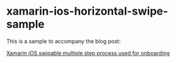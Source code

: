 # xamarin-ios-horizontal-swipe-sample

This is a sample to accompany the blog post: 

[Xamarin iOS swipable multiple step process used for onboarding](http://blog.lombaard.co.uk/blog/2015/10/27/xamarin-ios-swipable-multiple-step-process-used-for-onboarding)

